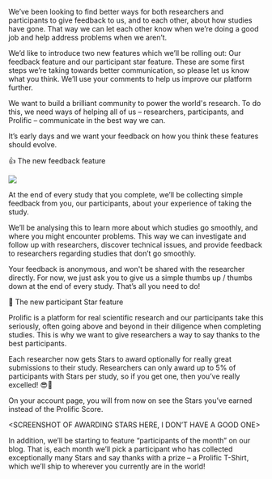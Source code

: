 We’ve been looking to find better ways for both researchers and participants to give feedback to us, and to each other, about how studies have gone. That way we can let each other know when we’re doing a good job and help address problems when we aren’t.

We’d like to introduce two new features which we’ll be rolling out: Our feedback feature and our participant star feature. These are some first steps we’re taking towards better communication, so please let us know what you think. We’ll use your comments to help us improve our platform further.

We want to build a brilliant community to power the world's research. To do this, we need ways of helping all of us – researchers, participants, and Prolific – communicate in the best way we can.

It’s early days and we want your feedback on how you think these features should evolve.


👍 The new feedback feature


![](https://d2mxuefqeaa7sj.cloudfront.net/s_93C35E7C0F364A47AF371901715009C4E895B02CF6C0A6EE09F1396B7967609A_1508946365030_Feedback.png)


At the end of every study that you complete, we’ll be collecting simple feedback from you, our participants, about your experience of taking the study.

We’ll be analysing this to learn more about which studies go smoothly, and where you might encounter problems. This way we can investigate and follow up with researchers, discover technical issues, and provide feedback to researchers regarding studies that don’t go smoothly.

Your feedback is anonymous, and won't be shared with the researcher directly. For now, we just ask you to give us a simple thumbs up / thumbs down at the end of every study. That’s all you need to do!


🌟 The new participant Star feature

Prolific is a platform for real scientific research and our participants take this seriously, often going above and beyond in their diligence when completing studies. This is why we want to give researchers a way to say thanks to the best participants.

Each researcher now gets Stars to award optionally for really great submissions to their study. Researchers can only award up to 5% of participants with Stars per study, so if you get one, then you’ve really excelled! 😎🤘  

On your account page, you will from now on see the Stars you’ve earned instead of the Prolific Score.

<SCREENSHOT OF AWARDING STARS HERE, I DON’T HAVE A GOOD ONE>

In addition, we’ll be starting to feature “participants of the month” on our blog. That is, each month we’ll pick a participant who has collected exceptionally many Stars and say thanks with a prize – a Prolific T-Shirt, which we’ll ship to wherever you currently are in the world!
